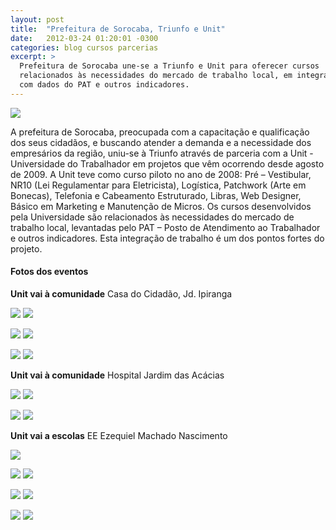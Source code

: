 ```yaml
---
layout: post
title:  "Prefeitura de Sorocaba, Triunfo e Unit"
date:   2012-03-24 01:20:01 -0300
categories: blog cursos parcerias
excerpt: >
  Prefeitura de Sorocaba une-se a Triunfo e Unit para oferecer cursos
  relacionados às necessidades do mercado de trabalho local, em integração
  com dados do PAT e outros indicadores.
---
```


![]({{site.baseurl}}/imagens/prof-01.jpg)

A prefeitura de Sorocaba, preocupada com a capacitação e qualificação dos seus cidadãos, e buscando atender a demanda e a necessidade dos empresários da região, uniu-se à Triunfo através de parceria com a Unit - Universidade do Trabalhador em projetos que vêm ocorrendo desde agosto de 2009. A Unit teve como curso piloto no ano de 2008: Pré – Vestibular, NR10 (Lei Regulamentar para Eletricista), Logística, Patchwork (Arte em Bonecas), Telefonia e Cabeamento Estruturado, Libras, Web Designer, Básico em Marketing e Manutenção de Micros. Os cursos desenvolvidos pela Universidade são relacionados às necessidades do mercado de trabalho local, levantadas pelo PAT – Posto de Atendimento ao Trabalhador e outros indicadores. Esta integração de trabalho é um dos pontos fortes do projeto.

#### Fotos dos eventos

__Unit vai à comunidade__ Casa do Cidadão, Jd. Ipiranga

![]({{site.baseurl}}/imagens/prof-02.jpg)
![]({{site.baseurl}}/imagens/aula-01.jpg)

![]({{site.baseurl}}/imagens/aula-02.jpg)
![]({{site.baseurl}}/imagens/aula-03.jpg)

![]({{site.baseurl}}/imagens/aula-04.jpg)
![]({{site.baseurl}}/imagens/aula-05.jpg)

__Unit vai à comunidade__ Hospital Jardim das Acácias

![]({{site.baseurl}}/imagens/aula-acacias-01.jpg)
![]({{site.baseurl}}/imagens/aula-acacias-02.jpg)

![]({{site.baseurl}}/imagens/aula-acacias-03.jpg)
![]({{site.baseurl}}/imagens/aula-acacias-04.jpg)

__Unit vai a escolas__ EE Ezequiel Machado Nascimento

![]({{site.baseurl}}/imagens/emnascimento(0).jpg)

![]({{site.baseurl}}/imagens/emnascimento(1).jpg)
![]({{site.baseurl}}/imagens/emnascimento(3).jpg)

![]({{site.baseurl}}/imagens/emnascimento(4).jpg)
![]({{site.baseurl}}/imagens/emnascimento(6).jpg)

![]({{site.baseurl}}/imagens/emnascimento(7).jpg)
![]({{site.baseurl}}/imagens/emnascimento(5).jpg)

